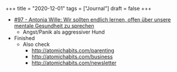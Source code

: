 +++
title = "2020-12-01"
tags = ["Journal"]
draft = false
+++

-   [#97 - Antonia Wille: Wir sollten endlich lernen, offen über unsere mentale Gesundheit zu sprechen](https://www.thepioneer.de/originals/der-achte-tag/podcasts/97-antonia-wille-wir-sollten-endlich-lernen-offen-ueber-unsere-mentale)
    -   Angst/Panik als aggressiver Hund
-   Finished
    -   Also check
        -   <http://atomichabits.com/parenting>
        -   <http://atomichabits.com/business>
        -   <http://atomichabits.com/newsletter>